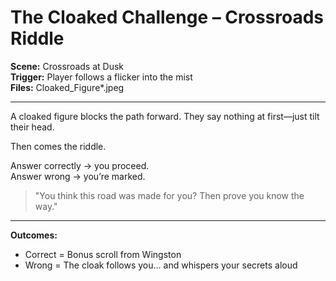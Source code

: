 # The Cloaked Challenge – Crossroads Riddle

**Scene:** Crossroads at Dusk  
**Trigger:** Player follows a flicker into the mist  
**Files:** Cloaked_Figure*.jpeg  

---

A cloaked figure blocks the path forward. They say nothing at first—just tilt their head.

Then comes the riddle.

Answer correctly → you proceed.  
Answer wrong → you’re marked.

> "You think this road was made for you? Then prove you know the way."

---

**Outcomes:**
- Correct = Bonus scroll from Wingston
- Wrong = The cloak follows you… and whispers your secrets aloud
